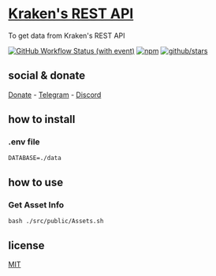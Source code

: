 # [Kraken's REST API](https://docs.kraken.com/rest/)

To get data from Kraken's REST API

[![GitHub Workflow Status (with event)](https://img.shields.io/github/actions/workflow/status/brtmvdl/kraken-api/npm-publish.yml?label=GitHub%20Actions&link=https%3A%2F%2Fgithub.com%2Fbrtmvdl%2Fkraken-api%2Factions%2Fworkflows%2Fnpm-publish.yml)](https://github.com/brtmvdl/kraken-api/actions/workflows/npm-publish.yml) [![npm](https://img.shields.io/npm/dw/%40brtmvdl/kraken-api?label=NPM%20Weekly%20Downloads)](https://www.npmjs.com/package/@brtmvdl/kraken-api) [![github/stars](https://img.shields.io/github/stars/brtmvdl/kraken-api?style=social)](https://img.shields.io/github/stars/brtmvdl/kraken-api?style=social) 

## social & donate

[Donate](https://link.mercadopago.com.br/brtmvdl) - [Telegram](https://t.me/+KRmg5MlqgMk0MTg5) - [Discord](https://discord.gg/auCmnvV2)

## how to install

### .env file

```
DATABASE=./data
```

## how to use

### Get Asset Info

```
bash ./src/public/Assets.sh
```


## license

[MIT](./LICENSE)
